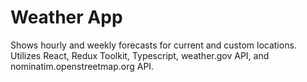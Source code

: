 # Weather App

Shows hourly and weekly forecasts for current and custom locations. Utilizes React, Redux Toolkit, Typescript, weather.gov API, and nominatim.openstreetmap.org API.